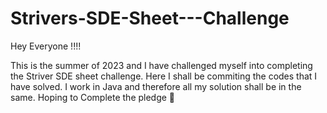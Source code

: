 # Strivers-SDE-Sheet---Challenge

Hey Everyone !!!!

This is the summer of 2023 and I have challenged myself into completing the Striver SDE sheet challenge.
Here I shall be commiting the codes that I have solved.
I work in Java and therefore all my solution shall be in the same.
Hoping to Complete the pledge 🫡
